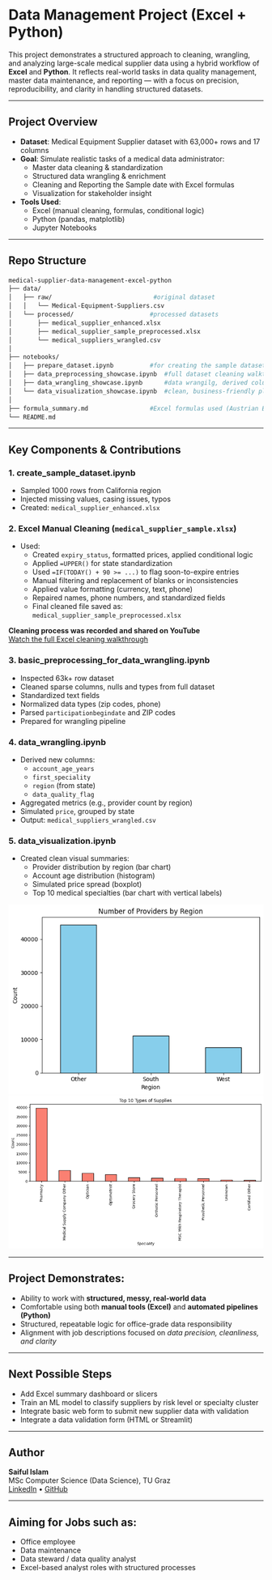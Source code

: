 
# Data Management Project (Excel + Python)

This project demonstrates a structured approach to cleaning, wrangling, and analyzing large-scale medical supplier data using a hybrid workflow of **Excel** and **Python**. It reflects real-world tasks in data quality management, master data maintenance, and reporting — with a focus on precision, reproducibility, and clarity in handling structured datasets.


---

## Project Overview

- **Dataset**: Medical Equipment Supplier dataset with 63,000+ rows and 17 columns
- **Goal**: Simulate realistic tasks of a medical data administrator:
  - Master data cleaning & standardization
  - Structured data wrangling & enrichment
  - Cleaning and Reporting the Sample date with Excel formulas
  - Visualization for stakeholder insight
- **Tools Used**:
  - Excel (manual cleaning, formulas, conditional logic)
  - Python (pandas, matplotlib)
  - Jupyter Notebooks

---

## Repo Structure

```bash
medical-supplier-data-management-excel-python
├── data/
│   ├── raw/                            #original dataset
│   │   └── Medical-Equipment-Suppliers.csv
│   └── processed/                     #processed datasets
│       ├── medical_supplier_enhanced.xlsx
│       ├── medical_supplier_sample_preprocessed.xlsx
│       └── medical_suppliers_wrangled.csv
│
├── notebooks/
│   ├── prepare_dataset.ipynb          #for creating the sample dataset with corruption
│   ├── data_preprocessing_showcase.ipynb  #full dataset cleaning walkthrough
│   ├── data_wrangling_showcase.ipynb      #data wrangilg, derived columns, categorization etc
│   └── data_visualization_showcase.ipynb  #clean, business-friendly plots
│
├── formula_summary.md                 #Excel formulas used (Austrian Excel)
└── README.md                          
```

---

## Key Components & Contributions

### 1. **create_sample_dataset.ipynb**
- Sampled 1000 rows from California region
- Injected missing values, casing issues, typos
- Created: `medical_supplier_enhanced.xlsx`

### 2. **Excel Manual Cleaning (`medical_supplier_sample.xlsx`)**
- Used:
  - Created `expiry_status`, formatted prices, applied conditional logic
  - Applied `=UPPER()` for state standardization
  - Used `=IF(TODAY() + 90 >= ...)` to flag soon-to-expire entries
  - Manual filtering and replacement of blanks or inconsistencies
  - Applied value formatting (currency, text, phone)
  - Repaired names, phone numbers, and standardized fields
  - Final cleaned file saved as: `medical_supplier_sample_preprocessed.xlsx`

**Cleaning process was recorded and shared on YouTube**  
[Watch the full Excel cleaning walkthrough](https://www.youtube.com/watch?v=ETS3sLfkHCg&t=16s)

### 3. **basic_preprocessing_for_data_wrangling.ipynb**
- Inspected 63k+ row dataset
- Cleaned sparse columns, nulls and types from full dataset
- Standardized text fields
- Normalized data types (zip codes, phone)
- Parsed `participationbegindate` and ZIP codes
- Prepared for wrangling pipeline

### 4. **data_wrangling.ipynb**
- Derived new columns:
  - `account_age_years`
  - `first_speciality`
  - `region` (from state)
  - `data_quality_flag`
- Aggregated metrics (e.g., provider count by region)
- Simulated `price`, grouped by state
- Output: `medical_suppliers_wrangled.csv`

### 5. **data_visualization.ipynb**
- Created clean visual summaries:
  - Provider distribution by region (bar chart)
  - Account age distribution (histogram)
  - Simulated price spread (boxplot)
  - Top 10 medical specialties (bar chart with vertical labels)

![Medical Equipments Providers by Region](plots/number_of_providers_region.png)
![Top 10 Supplies](plots/top_10_supplies.png)

---

## Project Demonstrates: 

- Ability to work with **structured, messy, real-world data**
- Comfortable using both **manual tools (Excel)** and **automated pipelines (Python)**
- Structured, repeatable logic for office-grade data responsibility
- Alignment with job descriptions focused on *data precision, cleanliness, and clarity*

---

## Next Possible Steps
- Add Excel summary dashboard or slicers
- Train an ML model to classify suppliers by risk level or specialty cluster
- Integrate basic web form to submit new supplier data with validation
- Integrate a data validation form (HTML or Streamlit)

---

## Author
**Saiful Islam**  
MSc Computer Science (Data Science), TU Graz  
[LinkedIn](https://linkedin.com/in/saifar) • [GitHub](https://github.com/saifar-tug)

---

## Aiming for Jobs such as:
- Office employee
- Data maintenance 
- Data steward / data quality analyst
- Excel-based analyst roles with structured processes
